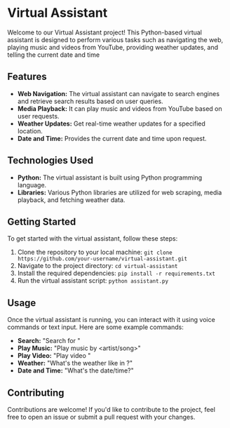 # Virtual Assistant

Welcome to our Virtual Assistant project! This Python-based virtual assistant is designed to perform various tasks such as navigating the web, playing music and videos from YouTube, providing weather updates, and telling the current date and time

## Features

- **Web Navigation:** The virtual assistant can navigate to search engines and retrieve search results based on user queries.
- **Media Playback:** It can play music and videos from YouTube based on user requests.
- **Weather Updates:** Get real-time weather updates for a specified location.
- **Date and Time:** Provides the current date and time upon request.

## Technologies Used

- **Python:** The virtual assistant is built using Python programming language.
- **Libraries:** Various Python libraries are utilized for web scraping, media playback, and fetching weather data.

## Getting Started

To get started with the virtual assistant, follow these steps:

1. Clone the repository to your local machine: `git clone https://github.com/your-username/virtual-assistant.git`
2. Navigate to the project directory: `cd virtual-assistant`
3. Install the required dependencies: `pip install -r requirements.txt`
4. Run the virtual assistant script: `python assistant.py`

## Usage

Once the virtual assistant is running, you can interact with it using voice commands or text input. Here are some example commands:

- **Search:** "Search for <query>"
- **Play Music:** "Play music by <artist/song>"
- **Play Video:** "Play video <video-title>"
- **Weather:** "What's the weather like in <city>?"
- **Date and Time:** "What's the date/time?"

## Contributing

Contributions are welcome! If you'd like to contribute to the project, feel free to open an issue or submit a pull request with your changes.
